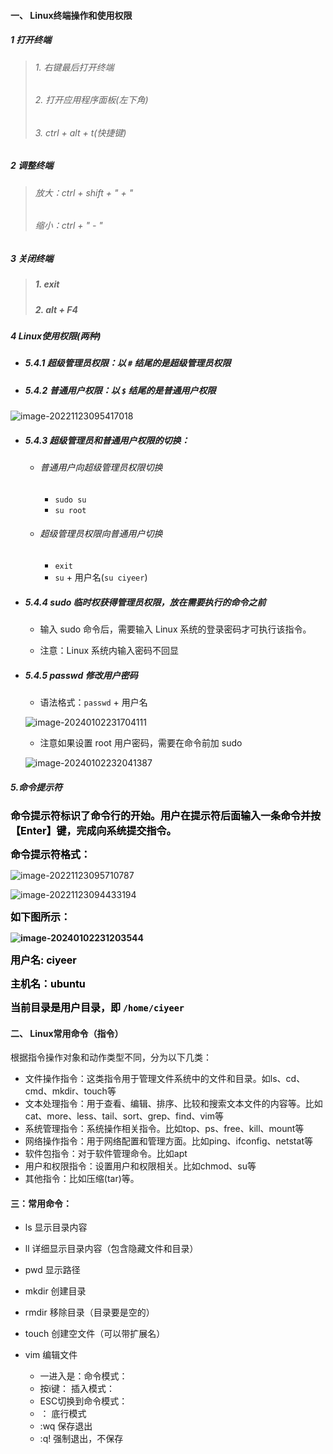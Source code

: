 #### 一、 Linux终端操作和使用权限

##### 1 打开终端

> ###### 1. 右键最后打开终端  
>
> ###### 2. 打开应用程序面板(左下角) 
>
> ###### 3. ctrl + alt + t(快捷键)

##### 2 调整终端

> ###### 放大：ctrl + shift + " + "
>
> ###### 缩小：ctrl + " - "

##### 3 关闭终端

> ##### 1. exit
>
> ##### 2. alt + F4



##### 4 Linux使用权限(两种)

- ##### 5.4.1 超级管理员权限：以 `#` 结尾的是超级管理员权限

- ##### 5.4.2 普通用户权限：以 `$` 结尾的是普通用户权限

![image-20221123095417018](https://woniumd.oss-cn-hangzhou.aliyuncs.com/aiot/ruishaojun/20240103165923.png)

- ##### 5.4.3 超级管理员和普通用户权限的切换：

  - ###### 普通用户向超级管理员权限切换

    - `sudo su`
    - `su root`

  - ###### 超级管理员权限向普通用户切换

    - `exit`
    - `su` + 用户名(`su ciyeer`)

- ##### 5.4.4 sudo 临时权获得管理员权限，放在需要执行的命令之前

  - 输入 sudo 命令后，需要输入 Linux 系统的登录密码才可执行该指令。

  - 注意：Linux 系统内输入密码不回显

- ##### 5.4.5 passwd 修改用户密码

  - 语法格式：`passwd` + 用户名

  ![image-20240102231704111](https://woniumd.oss-cn-hangzhou.aliyuncs.com/aiot/ruishaojun/20240103093630.png)

  - 注意如果设置 root 用户密码，需要在命令前加 sudo

  ![image-20240102232041387](https://woniumd.oss-cn-hangzhou.aliyuncs.com/aiot/ruishaojun/20240103093626.png)



##### 5.命令提示符 

<span style="font-size:16px;color:black;font-weight:bold;">命令提示符标识了命令行的开始。用户在提示符后面输入一条命令并按【Enter】键，完成向系统提交指令。</span>

<span style="font-size:16px;color:black;font-weight:bold;">命令提示符格式：</span>

![image-20221123095710787](https://woniumd.oss-cn-hangzhou.aliyuncs.com/aiot/ruishaojun/20240103165750.png)

![image-20221123094433194](https://woniumd.oss-cn-hangzhou.aliyuncs.com/aiot/ruishaojun/20240103165822.png)

<span style="font-size:16px;color:black;font-weight:bold;">如下图所示：</span>

**![image-20240102231203544](https://woniumd.oss-cn-hangzhou.aliyuncs.com/aiot/ruishaojun/20240103093601.png)**

<span style="font-size:16px;color:black;font-weight:bold;">用户名: ciyeer</span>

<span style="font-size:16px;color:black;font-weight:bold;">主机名：ubuntu</span>

<span style="font-size:16px;color:black;font-weight:bold;">当前目录是用户目录，即 `/home/ciyeer`</span>



#### 二、 Linux常用命令（指令）

根据指令操作对象和动作类型不同，分为以下几类：

- 文件操作指令：这类指令用于管理文件系统中的文件和目录。如ls、cd、cmd、mkdir、touch等
- 文本处理指令：用于查看、编辑、排序、比较和搜索文本文件的内容等。比如cat、more、less、tail、sort、grep、find、vim等
- 系统管理指令：系统操作相关指令。比如top、ps、free、kill、mount等
- 网络操作指令：用于网络配置和管理方面。比如ping、ifconfig、netstat等
- 软件包指令：对于软件管理命令。比如apt
- 用户和权限指令：设置用户和权限相关。比如chmod、su等
- 其他指令：比如压缩(tar)等。



#### 三：常用命令：

- ls   显示目录内容
- ll    详细显示目录内容（包含隐藏文件和目录）
- pwd   显示路径
- mkdir  创建目录
- rmdir   移除目录（目录要是空的）
- touch   创建空文件（可以带扩展名）

- vim 编辑文件
  - 一进入是：命令模式：
  - 按i键：       插入模式：
  - ESC切换到命令模式：
  - ：               底行模式
  - :wq            保存退出
  - :q!               强制退出，不保存